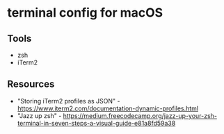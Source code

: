 # terminal config for macOS

## Tools
- zsh
- iTerm2

## Resources
- "Storing iTerm2 profiles as JSON" - https://www.iterm2.com/documentation-dynamic-profiles.html
- "Jazz up zsh" - https://medium.freecodecamp.org/jazz-up-your-zsh-terminal-in-seven-steps-a-visual-guide-e81a8fd59a38
